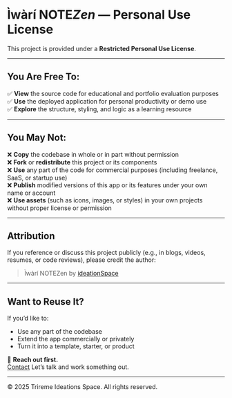 # Ìwàrí NOTE*Zen* — Personal Use License

This project is provided under a **Restricted Personal Use License**.

---

## You Are Free To:

✅ **View** the source code for educational and portfolio evaluation purposes  
✅ **Use** the deployed application for personal productivity or demo use  
✅ **Explore** the structure, styling, and logic as a learning resource

---

## You May Not:

❌ **Copy** the codebase in whole or in part without permission  
❌ **Fork** or **redistribute** this project or its components  
❌ **Use** any part of the code for commercial purposes (including freelance, SaaS, or startup use)  
❌ **Publish** modified versions of this app or its features under your own name or account  
❌ **Use assets** (such as icons, images, or styles) in your own projects without proper license or permission

---

## Attribution

If you reference or discuss this project publicly (e.g., in blogs, videos, resumes, or code reviews), please credit the author:

> Ìwàrí NOTEZen by [ideationSpace](https://trireme-ideations.vercel.app/)

---

## Want to Reuse It?

If you’d like to:

- Use any part of the codebase
- Extend the app commercially or privately
- Turn it into a template, starter, or product

📩 **Reach out first.**  
[Contact](https://www.linkedin.com/in/stanley-aduaka)
Let’s talk and work something out.

---

© 2025 Trireme Ideations Space. All rights reserved.
